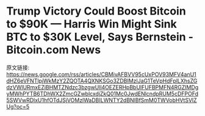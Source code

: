 # Trump Victory Could Boost Bitcoin to $90K — Harris Win Might Sink BTC to $30K Level, Says Bernstein - Bitcoin.com News

原文链接: https://news.google.com/rss/articles/CBMivAFBVV95cUxPOV93MFV4anU1dHZ6eVFNTlpjWkMzY2ZQOTA4QXNKSGo3ZDBIMzlJaG1TeVpHdFplLXhsZGdzVWlURmxEZjBHMTZNdzc3bzgwUll4OEZERHpBbUlFUFBPMFN4RGZIMDgyMWhPYTB6TDhWX2ZmcGZwblcxdjZkQ01Mc0JwdENlcndpRUM5cDFPOFd5SWVwRDlxU1hfOTdJSjVOMzlWaDBILWNTY2dBNlBfSmM0TWVobHVtSVlZUg?oc=5


